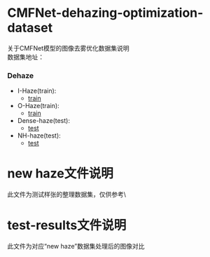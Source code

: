 # CMFNet-dehazing-optimization-dataset
关于CMFNet模型的图像去雾优化数据集说明\
数据集地址：
### Dehaze
* I-Haze(train):
  * [train](https://data.vision.ee.ethz.ch/cvl/ntire18/i-haze/)
* O-Haze(train):
  * [train](https://data.vision.ee.ethz.ch/cvl/ntire18//o-haze/)
* Dense-haze(test):
  * [test](https://data.vision.ee.ethz.ch/cvl/ntire19//dense-haze/)
* NH-haze(test):
  * [test](https://data.vision.ee.ethz.ch/cvl/ntire20/nh-haze/)

# new haze文件说明
此文件为测试样张的整理数据集，仅供参考\
# test-results文件说明
此文件为对应“new haze”数据集处理后的图像对比
